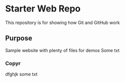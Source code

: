 # Starter Web Repo

This repository is for showing how Git and GitHub work

## Purpose

Sample website with plenty of files for demos
Some txt

### Copyr
dfghjk
some txt